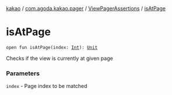 [kakao](../../index.md) / [com.agoda.kakao.pager](../index.md) / [ViewPagerAssertions](index.md) / [isAtPage](./is-at-page.md)

# isAtPage

`open fun isAtPage(index: `[`Int`](https://kotlinlang.org/api/latest/jvm/stdlib/kotlin/-int/index.html)`): `[`Unit`](https://kotlinlang.org/api/latest/jvm/stdlib/kotlin/-unit/index.html)

Checks if the view is currently at given page

### Parameters

`index` - Page index to be matched